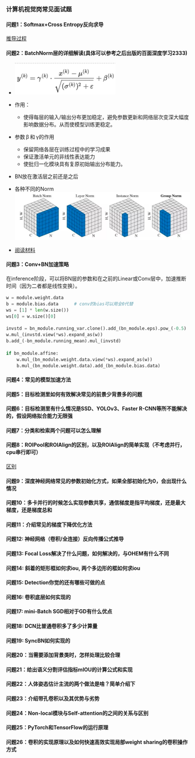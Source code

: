 ### 计算机视觉岗常见面试题

#### 问题1：Softmax+Cross Entropy反向求导
[推导过程](https://blog.csdn.net/jiajunlee/article/details/79665062)

#### 问题2：BatchNorm层的详细解读(具体可以参考之后出版的百面深度学习2333)
  + ![BatchNorm](./img/151566545899_.pic.jpg)
  + 作用：
    - 使得每层的输入/输出分布更加稳定，避免参数更新和网络层次变深大幅度影响数据分布。从而使模型训练更稳定。
  + 参数 β 和 γ的作用
    + 保留网络各层在训练过程中的学习成果
    + 保证激活单元的非线性表达能力 
    + 使批归一化模块具有复原初始输出分布能力。

  + BN放在激活层之前还是之后 
  + 各种不同的Norm![各种不同的Norm](./img/171566546190_.pic_hd.jpg)
  + [阅读材料](https://zhuanlan.zhihu.com/p/33173246)


#### 问题3：Conv+BN加速策略
在inference阶段，可以将BN层的参数和在之前的Linear或Conv层中，加速推断时间（因为二者都是线性变换）。
```python
w = module.weight.data
b = module.bias.data      # conv的bias可以用全0代替
ws = [1] * len(w.size())
ws[0] = w.size()[0]

invstd = bn_module.running_var.clone().add_(bn_module.eps).pow_(-0.5)
w.mul_(invstd.view(*ws).expand_as(w))
b.add_(-bn_module.running_mean).mul_(invstd)

if bn_module.affine:
    w.mul_(bn_module.weight.data.view(*ws).expand_as(w))
    b.mul_(bn_module.weight.data).add_(bn_module.bias.data)

```

#### 问题4：常见的模型加速方法

#### 问题5：目标检测里如何有效解决常见的前景少背景多的问题

#### 问题6：目标检测里有什么情况是SSD、YOLOv3、Faster R-CNN等所不能解决的，假设网络拟合能力无限强

#### 问题7：分类和检索两个问题可以怎么理解

#### 问题8：ROIPool和ROIAlign的区别，以及ROIAlign的简单实现（不考虑并行，cpu串行即可）
 [区别](https://blog.csdn.net/kk123k/article/details/86563425)

#### 问题9：深度神经网络常见的参数初始化方式，如果全部初始化为0，会出现什么情况

#### 问题10：多卡并行的时候怎么实现参数共享，通信梯度是指平均梯度，还是最大梯度，还是梯度总和

#### 问题11：介绍常见的梯度下降优化方法

#### 问题12: 神经网络（卷积/全连接）反向传播公式推导

#### 问题13: Focal Loss解决了什么问题，如何解决的，与OHEM有什么不同

#### 问题14: 斜着的矩形框如何求iou, 两个多边形的框如何求iou

#### 问题15: Detection你觉的还有哪些可做的点

#### 问题16: 卷积底层如何实现的

#### 问题17: mini-Batch SGD相对于GD有什么优点

#### 问题18: DCN比普通卷积多了多少计算量

#### 问题19: SyncBN如何实现的

#### 问题20：当需要添加背景类时，怎样处理比较合理

#### 问题21：给出语义分割评估指标mIOU的计算公式和实现

#### 问题22：人体姿态估计主流的两个做法是啥？简单介绍下

#### 问题23：介绍带孔卷积以及其优势与劣势

#### 问题24：Non-local模块与Self-attention的之间的关系与区别

#### 问题25：PyTorch和TensorFlow的运行原理

#### 问题26：卷积的实现原理以及如何快速高效实现局部weight sharing的卷积操作方式

